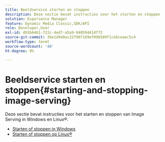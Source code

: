 ```yaml
---
title: Beeldservice starten en stoppen
description: Deze sectie bevat instructies voor het starten en stoppen van Image Serving in Windows en Linux®.
solution: Experience Manager
feature: Dynamic Media Classic,SDK/API
role: Developer,User
exl-id: db5b6461-722c-4ed7-a5a9-94059441dff2
source-git-commit: 3be1d948ac22f907169ef09b509f1cebceaec5c4
workflow-type: tm+mt
source-wordcount: '48'
ht-degree: 0%

---
```


# Beeldservice starten en stoppen{#starting-and-stopping-image-serving}

Deze sectie bevat instructies voor het starten en stoppen van Image Serving in Windows en Linux®.

* [Starten of stoppen in Windows](t-startstop-windows.md)
* [Starten of stoppen op Linux®](t-startstop-linux.md)
